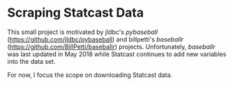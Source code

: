 # Scraping Statcast Data

This small project is motivated by jldbc's _pybaseball_ (https://github.com/jldbc/pybaseball) and billpetti's _baseballr_ (https://github.com/BillPetti/baseballr) projects.  Unfortunately, _baseballr_ was last updated in May 2018 while Statcast continues to add new variables into the data set.  

For now, I focus the scope on downloading Statcast data.  